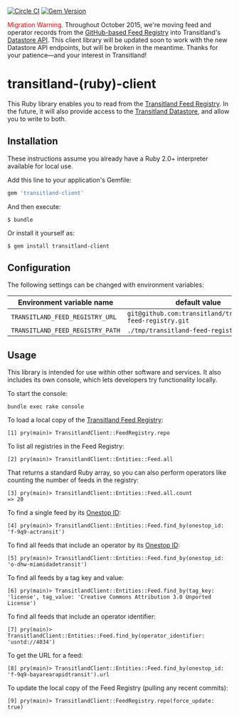 [![Circle CI](https://circleci.com/gh/transitland/transitland-ruby-client.svg?style=svg)](https://circleci.com/gh/transitland/transitland-ruby-client)
[![Gem Version](https://badge.fury.io/rb/transitland-client.svg)](http://badge.fury.io/rb/transitland-client)

<span style="color:red;">Migration Warning.</span> Throughout October 2015, we're moving feed and operator records from the [GitHub-based Feed Registry](https://github.com/transitland/transitland-feed-registry) into Transitland's [Datastore API](https://github.com/transitland/transitland-datastore/blob/master/README.md#api-endpoints). This client library will be updated soon to work with the new Datastore API endpoints, but will be broken in the meantime. Thanks for your patience&mdash;and your interest in Transitland!

# transitland-(ruby)-client

This Ruby library enables you to read from the [Transitland Feed Registry](https://github.com/transitland/transitland-feed-registry). In the future, it will also provide access to the [Transitland Datastore](https://github.com/transitland/transitland-datastore), and allow you to write to both.

## Installation

These instructions assume you already have a Ruby 2.0+ interpreter available for local use.

Add this line to your application's Gemfile:

```ruby
gem 'transitland-client'
```

And then execute:

    $ bundle

Or install it yourself as:

    $ gem install transitland-client

## Configuration

The following settings can be changed with environment variables:

Environment variable name        | default value
-------------------------------- | -------------
`TRANSITLAND_FEED_REGISTRY_URL`  | `git@github.com:transitland/transitland-feed-registry.git`
`TRANSITLAND_FEED_REGISTRY_PATH` | `./tmp/transitland-feed-registry`

## Usage

This library is intended for use within other software and services. It also includes its own console, which lets developers try functionality locally.

To start the console:

    bundle exec rake console

To load a local copy of the [Transitland Feed Registry](https://github.com/transitland/transitland-feed-registry):

    [1] pry(main)> TransitlandClient::FeedRegistry.repo

To list all registries in the Feed Registry:

    [2] pry(main)> TransitlandClient::Entities::Feed.all

That returns a standard Ruby array, so you can also perform operators like counting the number of feeds in the registry:

    [3] pry(main)> TransitlandClient::Entities::Feed.all.count
    => 20

To find a single feed by its [Onestop ID](https://github.com/transitland/onestop-id):

    [4] pry(main)> TransitlandClient::Entities::Feed.find_by(onestop_id: 'f-9q9-actransit')

To find all feeds that include an operator by its [Onestop ID](https://github.com/transitland/onestop-id):

    [5] pry(main)> TransitlandClient::Entities::Feed.find_by(onestop_id: 'o-dhw-miamidadetransit')

To find all feeds by a tag key and value:

    [6] pry(main)> TransitlandClient::Entities::Feed.find_by(tag_key: 'license', tag_value: 'Creative Commons Attribution 3.0 Unported License')

To find all feeds that include an operator identifier:

    [7] pry(main)> TransitlandClient::Entities::Feed.find_by(operator_identifier: 'usntd://4034')

To get the URL for a feed:

    [8] pry(main)> TransitlandClient::Entities::Feed.find_by(onestop_id: 'f-9q9-bayarearapidtransit').url

To update the local copy of the Feed Registry (pulling any recent commits):

    [9] pry(main)> TransitlandClient::FeedRegistry.repo(force_update: true)
